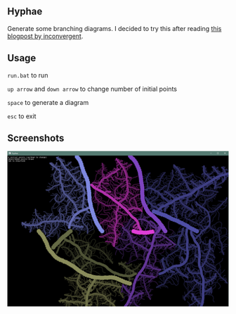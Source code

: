 ## Hyphae
Generate some branching diagrams.
I decided to try this after reading [this blogpost by inconvergent](https://inconvergent.net/generative/hyphae/).

## Usage
`run.bat` to run

`up arrow` and `down arrow` to change number of initial points 

`space` to generate a diagram

`esc` to exit

## Screenshots
![Hyphae diagram example](assets/hyphae_example.png?raw=true "Hyphae")
